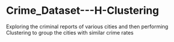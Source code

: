 # Crime_Dataset---H-Clustering
Exploring the criminal reports of various cities and then performing Clustering to group the cities with similar crime rates
